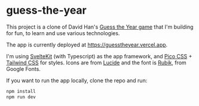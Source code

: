 # guess-the-year

This project is a clone of David Han's
[Guess the Year game](https://guess-the-year.davjhan.com/)
that I'm building for fun, to learn and use various technologies.

The app is currently deployed at https://guesstheyear.vercel.app.

I'm using [SvelteKit](https://kit.svelte.dev/)
(with Typescript) as the app framework, and
[Pico CSS](https://v2.picocss.com/docs) + 
[Tailwind CSS](https://tailwindcss.com/) for styles.
Icons are from [Lucide](https://lucide.dev/) and the font is
[Rubik](https://fonts.google.com/specimen/Rubik), from Google Fonts.

If you want to run the app locally, clone the repo and run:

```bash
npm install
npm run dev
```
